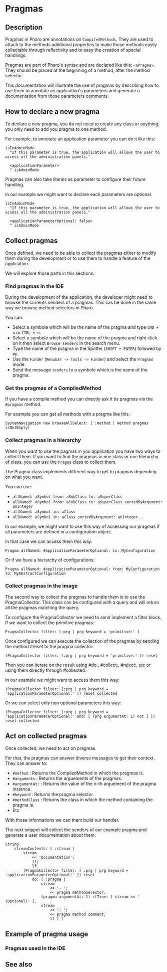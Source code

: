 # Pragmas

## Description

Pragmas in Pharo are annotations on `CompiledMethods`. They are used to attach to the methods additional properties to make those methods easily collectable through reflectivity and to easy the creation of special handlings.

Pragmas are part of Pharo's syntax and are declared like this: `<aPragma>`. They should be placed at the beginning of a method, after the method selector.

This documentation will illustrate the use of pragmas by describing how to use them to annotate an application's parameters and generate a documentation from those parameters comments.

## How to declare a new pragma

To declare a new pragma, you do not need to create any class or anything, you only need to add you pragma to one method.

For example, to annotate an application parameter you can do it like this:

```Smalltalk
isInAdminMode
  "If this parameter is true, the application will allows the user to access all the administration panels."
  
  <applicationParameter>
  ^ isAdminMode
```

Pragmas can also take literals as parameter to configure their future handling.

In our example we might want to declare each parameters are optional.

```Smalltalk
isInAdminMode
  "If this parameter is true, the application will allows the user to access all the administration panels."
  
  <applicationParameterOptional: false>
  ^ isAdminMode
```

## Collect pragmas

Once defined, we need to be able to collect the pragmas either to modify them during the development or to use them to handle a feature of the application.

We will explore those parts in this sections.

### Find pragmas in the IDE

During the development of the application, the developer might need to browse the currents senders of a pragmas. This cas be done in the same way we browse method selectors in Pharo.

You can:
- Select a symbole which will be the name of the pragma and type `CMD + n` or `CTRL + n`.
- Select a symbole which will be the name of the pragma and right click on it then select `Browse senders` in the search menu.
- Type the name of the pragma in the Spotter (`SHIFT + ENTER`) followed by `#p`.
- Use the `Finder` (`Menubar -> Tools -> Finder`) and select the `Pragmas` mode.
- Send the message `senders` to a symbole which is the name of the pragma.

### Get the pragmas of a CompiledMethod

If you have a compile method you can directly ask it tis pragmas via the `#pragmas` method.

For example you can get all methods with a pragma like this:

```Smalltalk
SystemNavigation new browseAllSelect: [ :method | method pragmas isNotEmpty]
```

### Collect pragmas in a hierarchy

When you want to use the pagmas in you application you have two ways to collect them. If you want to find the pragmas in one class or one hierarchy of class, you can use the `Pragma` class to collect them.

The Pragma class implements different way to get to pragmas depending on what you want.

You can use:
- `allNamed: aSymbol from: aSubClass to: aSuperClass`
- `allNamed: aSymbol from: aSubClass to: aSuperClass sortedByArgument: anInteger`
- `allNamed: aSymbol in: aClass`
- `allNamed: aSymbol in: aClass sortedByArgument: anInteger`
...

In our example, we might want to use this way of accessing our pragmas if all parameters are defined in a configuration object.

In that case we can access them this way:

```Smalltalk
Pragma allNamed: #applicationParameterOptional: in: MyConfiguration
```

Or if we have a hierarchy of configurations:

```Smalltalk
Pragma allNamed: #applicationParameterOptional: from: MyConfiguration to: MyAbstractConfiguration
```

### Collect pragmas in the image

The second way to collect the pragmas to handle them is to use the PragmaCollector. This class can be configured with a query and will return all the pragmas matching the query.

To configure the PragmaCollector we need to send implement a filter block. If we want to collect the primitive pragmas:

```Smalltalk
PragmaCollector filter: [:prg | prg keyword = 'primitive:' ]
```

Once configured we can execute the collection of the pragmas by sending the method #reset to the pragma collector:

```Smalltalk
(PragmaCollector filter: [:prg | prg keyword = 'primitive:' ]) reset
```

Then you can iterate on the result using #do:, #collect:, #reject:, etc or using them directly through #collected. 

In our example we might want to access them this way:

```Smalltalk
(PragmaCollector filter: [:prg | prg keyword = 'applicationParameterOptional:' ]) reset collected
```

Or we can select only non optional parameters this way:

```Smalltalk
(PragmaCollector filter: [:prg | prg keyword = 'applicationParameterOptional:' and: [ (prg argumentAt: 1) not ] ]) reset collected
```

## Act on collected pragmas

Once collected, we need to act on pragmas.

For that, the pragmas can answer diverse messages to get their context. They can answer to:
- `#method` : Returns the CompiledMethod in which the pragmas is.
- `#arguments` : Returns the arguements of the pragmas.
- `#argumentAt:` : Returns the value of the n-th arguement of the pragma instance.
- `#keyword` : Returns the pragma selector.
- `#methodClass` : Returns the class in which the method containing the pragma is.
- Etc

With those informations we can them build our handler.

The next snippet will collect the senders of our example pragma and generate a user documentation about them:

```Smalltalk
String
	streamContents: [ :stream | 
		stream
			<< 'Documentation';
			lf;
			lf.
		(PragmaCollector filter: [ :prg | prg keyword = 'applicationParameterOptional:' ]) reset
			do: [ :pragma | 
				stream
					<< '- ';
					<< pragma methodSelector.
				(pragma argumentAt: 1) ifTrue: [ stream << ' (Optional)' ].
				stream
					<< ': ';
					<< pragma method comment;
					lf ] ]
```

## Example of pragma usage

### Pragmas used in the IDE

## See also
